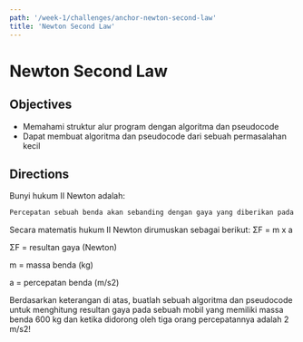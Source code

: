 ```yaml
---
path: '/week-1/challenges/anchor-newton-second-law'
title: 'Newton Second Law'
---
```


# Newton Second Law

## Objectives

* Memahami struktur alur program dengan algoritma dan pseudocode
* Dapat membuat algoritma dan pseudocode dari sebuah permasalahan kecil

## Directions
Bunyi hukum II Newton adalah:

```cmd
Percepatan sebuah benda akan sebanding dengan gaya yang diberikan pada benda dan berbanding terbalik dengan massa benda. Arah percepatan benda sama dengan arah gaya total yang diberikan pada benda.

```

Secara matematis hukum II Newton dirumuskan sebagai berikut:
ΣF = m x a

ΣF = resultan gaya (Newton)

m = massa benda (kg)

a = percepatan benda (m/s2)

Berdasarkan keterangan di atas, buatlah sebuah algoritma dan pseudocode untuk menghitung resultan gaya pada sebuah mobil yang memiliki massa benda 600 kg dan ketika didorong oleh tiga orang percepatannya adalah 2 m/s2!
